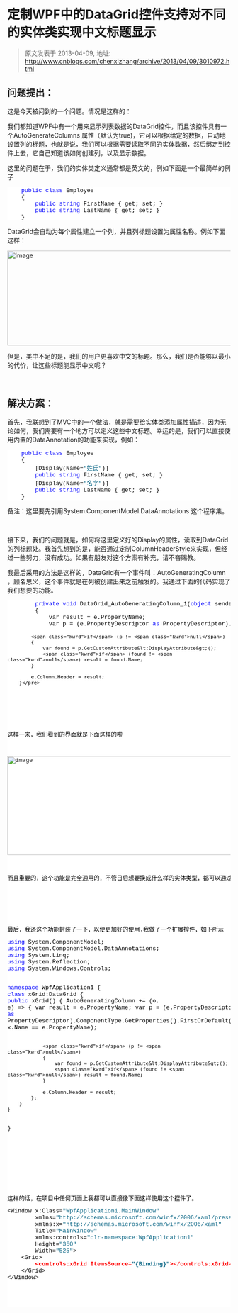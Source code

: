 # 定制WPF中的DataGrid控件支持对不同的实体类实现中文标题显示 
> 原文发表于 2013-04-09, 地址: http://www.cnblogs.com/chenxizhang/archive/2013/04/09/3010972.html 


<h2>问题提出：</h2> <p>这是今天被问到的一个问题。情况是这样的：</p> <p>我们都知道WPF中有一个用来显示列表数据的DataGrid控件，而且该控件具有一个AutoGenerateColumns 属性（默认为true)，它可以根据给定的数据，自动地设置列的标题，也就是说，我们可以根据需要读取不同的实体数据，然后绑定到控件上去，它自己知道该如何创建列，以及显示数据。</p> <p>这里的问题在于，我们的实体类定义通常都是英文的，例如下面是一个最简单的例子</p><pre class="csharpcode">    <span class="kwrd">public</span> <span class="kwrd">class</span> Employee
    {
        <span class="kwrd">public</span> <span class="kwrd">string</span> FirstName { get; set; }
        <span class="kwrd">public</span> <span class="kwrd">string</span> LastName { get; set; }
    }</pre>
<p>
<style type="text/css">.csharpcode, .csharpcode pre
{
	font-size: small;
	color: black;
	font-family: consolas, "Courier New", courier, monospace;
	background-color: #ffffff;
	/*white-space: pre;*/
}
.csharpcode pre { margin: 0em; }
.csharpcode .rem { color: #008000; }
.csharpcode .kwrd { color: #0000ff; }
.csharpcode .str { color: #006080; }
.csharpcode .op { color: #0000c0; }
.csharpcode .preproc { color: #cc6633; }
.csharpcode .asp { background-color: #ffff00; }
.csharpcode .html { color: #800000; }
.csharpcode .attr { color: #ff0000; }
.csharpcode .alt 
{
	background-color: #f4f4f4;
	width: 100%;
	margin: 0em;
}
.csharpcode .lnum { color: #606060; }
</style>
</p>
<p>DataGrid会自动为每个属性建立一个列，并且列标题设置为属性名称。例如下面这样：</p>
<p><a href="http://images.cnitblog.com/blog/9072/201304/09204159-d0e6bd3ee3ff4462a2a50ca32578aa9b.png"><img title="image" border="0" alt="image" src="http://images.cnitblog.com/blog/9072/201304/09204159-ee3ef1d00aab4769a7955c856704586a.png" width="660" height="214"></a></p>
<p>但是，美中不足的是，我们的用户更喜欢中文的标题。那么，我们是否能够以最小的代价，让这些标题能显示中文呢？</p>
<p>&nbsp;</p>
<h2>解决方案：</h2>
<p>首先，我联想到了MVC中的一个做法，就是需要给实体类添加属性描述，因为无论如何，我们需要有一个地方可以定义这些中文标题。幸运的是，我们可以直接使用内置的DataAnnotation的功能来实现，例如：</p><pre class="csharpcode">    <span class="kwrd">public</span> <span class="kwrd">class</span> Employee
    {
        [Display(Name=<span class="str">"姓氏"</span>)]
        <span class="kwrd">public</span> <span class="kwrd">string</span> FirstName { get; set; }
        [Display(Name=<span class="str">"名字"</span>)]
        <span class="kwrd">public</span> <span class="kwrd">string</span> LastName { get; set; }
    }</pre>
<p>
<style type="text/css">.csharpcode, .csharpcode pre
{
	font-size: small;
	color: black;
	font-family: consolas, "Courier New", courier, monospace;
	background-color: #ffffff;
	/*white-space: pre;*/
}
.csharpcode pre { margin: 0em; }
.csharpcode .rem { color: #008000; }
.csharpcode .kwrd { color: #0000ff; }
.csharpcode .str { color: #006080; }
.csharpcode .op { color: #0000c0; }
.csharpcode .preproc { color: #cc6633; }
.csharpcode .asp { background-color: #ffff00; }
.csharpcode .html { color: #800000; }
.csharpcode .attr { color: #ff0000; }
.csharpcode .alt 
{
	background-color: #f4f4f4;
	width: 100%;
	margin: 0em;
}
.csharpcode .lnum { color: #606060; }
</style>
</p>
<p>备注：这里要先引用System.ComponentModel.DataAnnotations 这个程序集。</p>
<p>&nbsp;</p>
<p>接下来，我们的问题就是，如何将这里定义好的Display的属性，读取到DataGrid的列标题处。我首先想到的是，能否通过定制ColumnHeaderStyle来实现，但经过一些努力，没有成功。如果有朋友对这个方案有补充，请不吝赐教。</p>
<p>我最后采用的方法是这样的，DataGrid有一个事件叫：AutoGeneratingColumn&nbsp; ，顾名思义，这个事件就是在列被创建出来之前触发的。我通过下面的代码实现了我们想要的功能。</p><pre class="csharpcode">        <span class="kwrd">private</span> <span class="kwrd">void</span> DataGrid_AutoGeneratingColumn_1(<span class="kwrd">object</span> sender, DataGridAutoGeneratingColumnEventArgs e)
        {
            var result = e.PropertyName;
            var p = (e.PropertyDescriptor <span class="kwrd">as</span> PropertyDescriptor).ComponentType.GetProperties().FirstOrDefault(x =&gt; x.Name == e.PropertyName);

            <span class="kwrd">if</span> (p != <span class="kwrd">null</span>)
            {
                var found = p.GetCustomAttribute&lt;DisplayAttribute&gt;();
                <span class="kwrd">if</span> (found != <span class="kwrd">null</span>) result = found.Name;
            }

            e.Column.Header = result;
        }</pre>
<p>
<style type="text/css">.csharpcode, .csharpcode pre
{
	font-size: small;
	color: black;
	font-family: consolas, "Courier New", courier, monospace;
	background-color: #ffffff;
	/*white-space: pre;*/
}
.csharpcode pre { margin: 0em; }
.csharpcode .rem { color: #008000; }
.csharpcode .kwrd { color: #0000ff; }
.csharpcode .str { color: #006080; }
.csharpcode .op { color: #0000c0; }
.csharpcode .preproc { color: #cc6633; }
.csharpcode .asp { background-color: #ffff00; }
.csharpcode .html { color: #800000; }
.csharpcode .attr { color: #ff0000; }
.csharpcode .alt 
{
	background-color: #f4f4f4;
	width: 100%;
	margin: 0em;
}
.csharpcode .lnum { color: #606060; }
</style>
</p>
<p>这样一来，我们看到的界面就是下面这样的啦</p>
<p><a href="http://images.cnitblog.com/blog/9072/201304/09204159-5cb304f6fd7746bba4385efef9e8c8aa.png"><img title="image" border="0" alt="image" src="http://images.cnitblog.com/blog/9072/201304/09204200-1083d460daf64fd1a38d96e1302f3566.png" width="660" height="223"></a></p>
<p>而且重要的，这个功能是完全通用的，不管日后想要换成什么样的实体类型，都可以通过定义Display这个Attributel来改变标题。</p>
<p>&nbsp;</p>
<p>最后，我还这个功能封装了一下，以便更加好的使用.我做了一个扩展控件，如下所示</p><pre class="csharpcode"><span class="kwrd">using</span> System.ComponentModel;
<span class="kwrd">using</span> System.ComponentModel.DataAnnotations;
<span class="kwrd">using</span> System.Linq;
<span class="kwrd">using</span> System.Reflection;
<span class="kwrd">using</span> System.Windows.Controls;

<span class="kwrd">namespace</span> WpfApplication1
{
    <span class="kwrd">class</span> xGrid:DataGrid
    {
        <span class="kwrd">public</span> xGrid()
        {
            AutoGeneratingColumn += (o, e) =&gt;
            {
                var result = e.PropertyName;
                var p = (e.PropertyDescriptor <span class="kwrd">as</span> PropertyDescriptor).ComponentType.GetProperties().FirstOrDefault(x =&gt; x.Name == e.PropertyName);

                <span class="kwrd">if</span> (p != <span class="kwrd">null</span>)
                {
                    var found = p.GetCustomAttribute&lt;DisplayAttribute&gt;();
                    <span class="kwrd">if</span> (found != <span class="kwrd">null</span>) result = found.Name;
                }

                e.Column.Header = result;
            };
        }
    }
}
</pre>
<style type="text/css">.csharpcode, .csharpcode pre
{
	font-size: small;
	color: black;
	font-family: consolas, "Courier New", courier, monospace;
	background-color: #ffffff;
	/*white-space: pre;*/
}
.csharpcode pre { margin: 0em; }
.csharpcode .rem { color: #008000; }
.csharpcode .kwrd { color: #0000ff; }
.csharpcode .str { color: #006080; }
.csharpcode .op { color: #0000c0; }
.csharpcode .preproc { color: #cc6633; }
.csharpcode .asp { background-color: #ffff00; }
.csharpcode .html { color: #800000; }
.csharpcode .attr { color: #ff0000; }
.csharpcode .alt 
{
	background-color: #f4f4f4;
	width: 100%;
	margin: 0em;
}
.csharpcode .lnum { color: #606060; }
</style>

<p>&nbsp;</p>
<p>这样的话，在项目中任何页面上我都可以直接像下面这样使用这个控件了。</p><pre class="csharpcode">&lt;Window x:Class=<span class="str">"WpfApplication1.MainWindow"</span>
        xmlns=<span class="str">"http://schemas.microsoft.com/winfx/2006/xaml/presentation"</span>
        xmlns:x=<span class="str">"http://schemas.microsoft.com/winfx/2006/xaml"</span>
        Title=<span class="str">"MainWindow"</span>
        xmlns:controls=<span class="str">"clr-namespace:WpfApplication1"</span>
        Height=<span class="str">"350"</span>
        Width=<span class="str">"525"</span>&gt;
    &lt;Grid&gt;
        <strong><font color="#ff0000">&lt;controls:xGrid ItemsSource=<span class="str">"{Binding}"</span>&gt;&lt;/controls:xGrid&gt;</font></strong>
    &lt;/Grid&gt;
&lt;/Window&gt;
</pre>
<style type="text/css">.csharpcode, .csharpcode pre
{
	font-size: small;
	color: black;
	font-family: consolas, "Courier New", courier, monospace;
	background-color: #ffffff;
	/*white-space: pre;*/
}
.csharpcode pre { margin: 0em; }
.csharpcode .rem { color: #008000; }
.csharpcode .kwrd { color: #0000ff; }
.csharpcode .str { color: #006080; }
.csharpcode .op { color: #0000c0; }
.csharpcode .preproc { color: #cc6633; }
.csharpcode .asp { background-color: #ffff00; }
.csharpcode .html { color: #800000; }
.csharpcode .attr { color: #ff0000; }
.csharpcode .alt 
{
	background-color: #f4f4f4;
	width: 100%;
	margin: 0em;
}
.csharpcode .lnum { color: #606060; }
</style>
